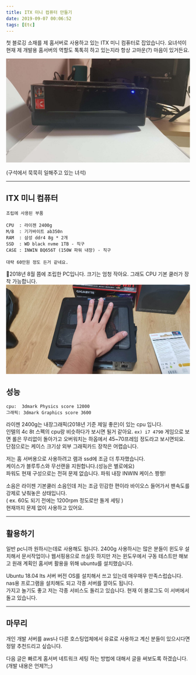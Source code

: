 ```yaml
---
title: ITX 미니 컴퓨터 만들기
date: 2019-09-07 00:06:52
tags: [Etc]
---
```


첫 블로깅 소재를 제 홈서버로 사용하고 있는 ITX 미니 컴퓨터로 잡았습니다. 요녀석이 현재 제 개발용 홈서버의 역할도 톡톡히 하고 있는지라 항상 고마운(?) 마음이 있거든요.  

![itx 컴퓨터](../images/posts/1/1.jpg)

(구석에서 묵묵히 일해주고 있는 녀석)

---

## ITX 미니 컴퓨터

```
조립에 사용된 부품

CPU  : 라이젠 2400g 
M/B  : 기가바이트 ab350n 
RAM  : 삼성 ddr4 8g * 2개 
SSD  : WD black nvme 1TB - 직구
CASE : INWIN BQ656T (150W 파워 내장) - 직구

대략 60만원 정도 든거 같네요.
```
2018년 8월 쯤에 조립한 PC입니다. 크기는 엄청 작아요. 그래도 CPU 기본 쿨러가 장착 가능합니다.  
![손바닥 만한 PC](../images/posts/1/2.jpg)


## 성능

```
cpu:  3dmark Physics score 12000
그래픽: 3dmark Graphics score 3600
```
라이젠 2400g는 내장그래픽(2018년 기준 제일 좋은)이 있는 cpu 입니다.  
인텔의 4c 8t 스펙의 cpu랑 비슷하다가 보시면 될거 같아요. `ex) i7 4790`
게임으로 보면 롤은 무리없이 돌아가고 오버워치는 하옵에서 45~70프레임 정도라고 보시면되요.  
단점으로는 케이스 크기상 외부 그래픽카드 장착은 어렵습니다.

저는 홈 서버용으로 사용하려고 램과 ssd에 조금 더 투자했습니다.  
케이스가 블루투스와 무선랜을 지원합니다.(성능은 별로에요)  
파워도 현재 구성으로는 전혀 문제 없습니다. 파워 내장 INWIN 케이스 짱짱!

소음은 라이젠 기본쿨러 소음인데 저는 조금 민감한 편이라 바이오스 들어가서 팬속도를 강제로 낮춰놓은 상태입니다.  
( ex. 60도 되기 전에는 1200rpm 정도로만 돌게 세팅 )  
현재까지 문제 없이 사용하고 있어요.

---
## 활용하기

일반 pc니까 원하시는데로 사용해도 됩니다. 2400g 사용하시는 많은 분들이 윈도우 설치해서 문서작업이나 웹서핑용으로 쓰실듯 하지만 저는 윈도우에서 구동 테스트만 해보고 원래 계획인 홈서버 활용을 위해 ubuntu를 설치했습니다.

Ubuntu 18.04 lts 서버 버전 OS를 설치해서 쓰고 있는데 매우매우 만족스럽습니다.  
nas용 프로그램을 설치해도 되고 각종 서버를 깔아도 됩니다.  
가지고 놀기도 좋고 저는 각종 서비스도 돌리고 있습니다. 현재 이 블로그도 이 서버에서 돌고 있습니다. 

---
## 마무리 

개인 개발 서버를 aws나 다른 호스팅업체에서 유료로 사용하고 계신 분들이 있으시다면 정말 추천드리고 싶습니다.  

다음 글은 빠르게 홈서버 네트워크 세팅 하는 방법에 대해서 글을 써보도록 하겠습니다.(개발 내용은 언제?!;;)